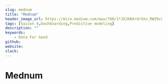 ```yaml
---
slug: mednum
title: "Mednum"
header_image_url: https://miro.medium.com/max/788/1*JkJKB4rdrSXx_RWZ9c86IQ.png
tags: [Saison 8,Dashboarding,Predictive modeling]
description: ""
keywords:
    - Data For Good
github: 
website: 
slack: 
---
```


# Mednum